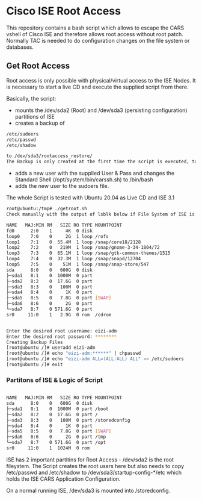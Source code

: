 # Cisco ISE Root Access

This repository contains a bash script which allows to escape the CARS vshell of Cisco ISE and therefore allows root access without root patch. Normally TAC is needed to do configuration changes on the file system or databases. 

## Get Root Access

Root access is only possible with physical/virtual access to the ISE Nodes.
It is necessary to start a live CD and execute the supplied script from there.

Basically, the script:

  * mounts the /dev/sda2 (Root) and /dev/sda3 (persisting configuration) partitions of ISE
  * creates a backup of 
  ```sh
/etc/sudoers 
/etc/passwd
/etc/shadow

to /dev/sda3/rootaccess_restore/ 
The Backup is only created at the first time the script is executed, to be able to restore to a non-rooted vanilla ISE.

```

 * adds a new user with the supplied User & Pass and changes the Standard Shell (/opt/system/bin/carssh.sh) to /bin/bash 
 * adds the new user to the sudoers file. 


The whole Script is tested with Ubuntu 20.04 as Live CD and ISE 3.1



  ```sh
root@ubuntu:/tmp# ./getroot.sh
Check manually with the output of lsblk below if File System of ISE is show as /                                                                                                                                                             dev/sda2 and /dev/sda3 - if not, abort because the script will not work

NAME   MAJ:MIN RM   SIZE RO TYPE MOUNTPOINT
fd0      2:0    1     4K  0 disk
loop0    7:0    0     2G  1 loop /rofs
loop1    7:1    0  55.4M  1 loop /snap/core18/2128
loop2    7:2    0   219M  1 loop /snap/gnome-3-34-1804/72
loop3    7:3    0  65.1M  1 loop /snap/gtk-common-themes/1515
loop4    7:4    0  32.3M  1 loop /snap/snapd/12704
loop5    7:5    0    51M  1 loop /snap/snap-store/547
sda      8:0    0   600G  0 disk
├─sda1   8:1    0  1000M  0 part
├─sda2   8:2    0  17.6G  0 part
├─sda3   8:3    0   100M  0 part
├─sda4   8:4    0     1K  0 part
├─sda5   8:5    0   7.8G  0 part [SWAP]
├─sda6   8:6    0     2G  0 part
└─sda7   8:7    0 571.6G  0 part
sr0     11:0    1   2.9G  0 rom  /cdrom


Enter the desired root username: eizi-adm
Enter the desired root password: ********
Creating Backup Files
[root@ubuntu /]# useradd eizi-adm
[root@ubuntu /]# echo "eizi-adm:******" | chpasswd
[root@ubuntu /]# echo "eizi-adm ALL=(ALL:ALL) ALL" >> /etc/sudoers
[root@ubuntu /]# exit
```



### Partitons of ISE & Logic of Script


  ```sh

NAME   MAJ:MIN RM   SIZE RO TYPE MOUNTPOINT
sda      8:0    0   600G  0 disk
├─sda1   8:1    0  1000M  0 part /boot
├─sda2   8:2    0  17.6G  0 part /
├─sda3   8:3    0   100M  0 part /storedconfig
├─sda4   8:4    0     1K  0 part
├─sda5   8:5    0   7.8G  0 part [SWAP]
├─sda6   8:6    0     2G  0 part /tmp
└─sda7   8:7    0 571.6G  0 part /opt
sr0     11:0    1  1024M  0 rom

```

ISE has 2 important partitins for Root Access - /dev/sda2 is the root fileystem. The Script creates the root users here but also needs to copy /etc/passwd and /etc/shadow to /dev/sda3/startup-config-*/etc which holds the ISE CARS Application Configuration.

On a normal running ISE,  /dev/sda3 is mounted into /storedconfig.


